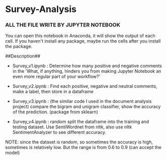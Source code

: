 # Survey-Analysis

### ALL THE FILE WRITE BY JUPYTER NOTEBOOK ###
You can open this notebook in Anaconda, it will show the output of each cell.
If you haven't install any package, maybe run the cells after you install the package.

##Description##

- Survey_v1.ipynb : Determine how many positive and negative comments in the 'What, if anything, hinders you from making Jupyter Notebook an even more regular part of your workflow?'

- Survey_v2.ipynb : Find each positive, negative and neutral comments, make a label, then store in a dataframe

- Survey_v3.ipynb : (the similar code I used in the document analysis project) compare the bigram and unigram classifier, show the accuracy of the prediction. (package from sklearn)

- Survey_v4.ipynb : random split the dataframe into the training and testing dataset. Use SentiWordnet from nltk, also use nltk SentimentAnalyzer to see different accuracy.

NOTE: since the dataset is random, so sometimes the accuracy is high, sometimes is relatively low. But the range is from 0.6 to 0.9 (can accept the model)
